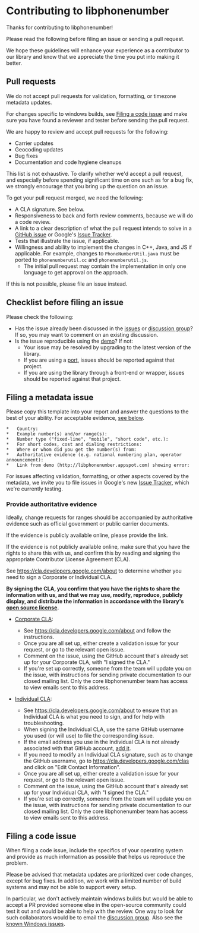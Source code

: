 # Contributing to libphonenumber

Thanks for contributing to libphonenumber!

Please read the following before filing an issue or sending a pull request.

We hope these guidelines will enhance your experience as a contributor to our
library and know that we appreciate the time you put into making it better.

## Pull requests

We do not accept pull requests for validation, formatting, or timezone metadata
updates.

For changes specific to windows builds, see [Filing a code
issue](#filing-a-code-issue) and make sure you have found a reviewer and tester
before sending the pull request.

We are happy to review and accept pull requests for the following:

*   Carrier updates
*   Geocoding updates
*   Bug fixes
*   Documentation and code hygiene cleanups

This list is not exhaustive. To clarify whether we'd accept a pull request, and
especially before spending significant time on one such as for a bug fix, we
strongly encourage that you bring up the question on an issue.

To get your pull request merged, we need the following:

*   A CLA signature. See below.
*   Responsiveness to back and forth review comments, because we will do a code
    review.
*   A link to a clear description of what the pull request intends to solve in a
    [GitHub issue](https://github.com/googlei18n/libphonenumber/issues/new) or
    Google's [Issue
    Tracker](http://issuetracker.google.com/issues/new?component=192347).
*   Tests that illustrate the issue, if applicable.
*   Willingness and ability to implement the changes in C++, Java, and JS if
    applicable. For example, changes to `PhoneNumberUtil.java` must be ported to
    `phonenumberutil.cc` and `phonenumberutil.js`.
    *   The initial pull request may contain the implementation in only one
        language to get approval on the approach.

If this is not possible, please file an issue instead.

## Checklist before filing an issue

Please check the following:
*   Has the issue already been discussed in the
    [issues](http://github.com/googlei18n/libphonenumber/issues) or [discussion
    group](https://groups.google.com/group/libphonenumber-discuss)? If so, you
    may want to comment on an existing discussion.
*   Is the issue reproducible using the
    [demo](http://libphonenumber.appspot.com/)? If not:
    *   Your issue may be resolved by upgrading to the latest version of the
        library.
    *   If you are using a
        [port](http://github.com/googlei18n/libphonenumber#third-party-ports),
        issues should be reported against that project.
    *   If you are using the library through a front-end or wrapper, issues
        should be reported against that project.

## Filing a metadata issue

Please copy this template into your report and answer the questions to the best of your ability.
For acceptable evidence, [see below](#provide-supporting-evidence).

``` nomarkdown
*   Country:
*   Example number(s) and/or range(s):
*   Number type ("fixed-line", "mobile", "short code", etc.):
*   For short codes, cost and dialing restrictions:
*   Where or whom did you get the number(s) from:
*   Authoritative evidence (e.g. national numbering plan, operator announcement):
*   Link from demo (http://libphonenumber.appspot.com) showing error:
```

For issues affecting validation, formatting, or other aspects covered by the metadata,
we invite you to file issues in Google's new [Issue Tracker](http://issuetracker.google.com/issues/new?component=192347),
which we're currently testing.

### Provide authoritative evidence

Ideally, change requests for ranges should be accompanied by authoritative
evidence such as official government or public carrier documents.

If the evidence is publicly available online, please provide the link.

If the evidence is not publicly available online, make sure that you have the
rights to share this with us, and confirm this by reading and signing the
appropriate Contributor License Agreement (CLA).

See https://cla.developers.google.com/about to determine whether you need to
sign a Corporate or Individual CLA.

**By signing the CLA, you confirm that you have the rights to share the
information with us, and that we may use, modify, reproduce, publicly display,
and distribute the information in accordance with the library's [open source
license](http://github.com/googlei18n/libphonenumber/blob/master/LICENSE).**

*   [Corporate CLA](http://developers.google.com/open-source/cla/corporate?csw=1):
    *   See https://cla.developers.google.com/about and follow the instructions.
    *   Once you are all set up, either create a validation issue for your
        request, or go to the relevant open issue.
    *   Comment on the issue, using the GitHub account that's already set up for
        your Corporate CLA, with "I signed the CLA."
    *   If you're set up correctly, someone from the team will update you on the
        issue, with instructions for sending private documentation to our closed
        mailing list. Only the core libphonenumber team has access to view
        emails sent to this address.

*   [Individual CLA](http://cla.developers.google.com/about/google-individual?csw=1):
    *   See https://cla.developers.google.com/about to ensure that an Individual
        CLA is what you need to sign, and for help with troubleshooting.
    *   When signing the Individual CLA, use the same GitHub username you used
        (or will use) to file the corresponding issue.
    *   If the email address you use in the Individual CLA is not already
        associated with that GitHub account, [add
        it](https://help.github.com/articles/adding-an-email-address-to-your-github-account/).
    *   If you need to modify an Individual CLA signature, such as to change the
        GitHub username, go to https://cla.developers.google.com/clas and click
        on "Edit Contact Information".
    *   Once you are all set up, either create a validation issue for your
        request, or go to the relevant open issue.
    *   Comment on the issue, using the GitHub account that's already set up for
        your Individual CLA, with "I signed the CLA."
    *   If you're set up correctly, someone from the team will update you on the
        issue, with instructions for sending private documentation to our closed
        mailing list. Only the core libphonenumber team has access to view
        emails sent to this address.

## Filing a code issue

When filing a code issue, include the specifics of your operating system and
provide as much information as possible that helps us reproduce the problem.

Please be advised that metadata updates are prioritized over code changes,
except for bug fixes. In addition, we work with a limited number of build
systems and may not be able to support every setup.

In particular, we don't actively maintain windows builds but would be able to
accept a PR provided someone else in the open-source community could test it out
and would be able to help with the review. One way to look for such
collaborators would be to email the [discussion
group](https://groups.google.com/group/libphonenumber-discuss). Also see the
[known Windows issues](FAQ.md#what-about-windows).
